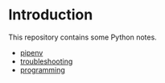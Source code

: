 # Introduction

This repository contains some Python notes.

* [pipenv](pipenv.md)
* [troubleshooting](troubleshooting.md)
* [programming](programming.md)
